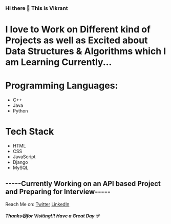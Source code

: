 ### Hi there 👋 This is Vikrant

<html>
<head>

<!-- <img src="https://sde.pst.ifi.lmu.de/trac/sde/raw-attachment/wiki/Screenshots/sde%20small.png" alt="bck" widht="1949" height="484"> -->
  
<h1> I love to Work on Different kind of Projects as well as Excited about Data Structures & Algorithms which I am Learning Currently...</h1>
  <h1>Programming Languages:</h1>
  <ul>
    <li>C++</li>
    <li>Java</li>
    <li>Python</li>
  </ul>
  <h1>Tech Stack</h1>
  <ul>
  <li>HTML</li>
  <li>CSS</li>
  <li>JavaScript</li>
  <li>Django</li>
  <li>MySQL</li>
  </ul>
  <h2>-----Currently Working on an API based Project and Preparing for Interview-----</h2>
  <h>Reach Me on: </h>
  <a href="https://twitter.com/vicks54325">Twitter</a>
    <a href="https://www.linkedin.com/in/dv22/">LinkedIn</a>
  <h5>Thanks😄for Visiting!!! Have a Great Day ☀️</h5
</html>
<head>

 
<!--
**scavy29/scavy29** is a ✨ _special_ ✨ repository because its `README.md` (this file) appears on your GitHub profile.

Here are some ideas to get you started:

- 🔭 I’m currently working on ...
- 🌱 I’m currently learning ...
- 👯 I’m looking to collaborate on ...
- 🤔 I’m looking for help with ...
- 💬 Ask me about ...
- 📫 How to reach me: ...
- 😄 Pronouns: ...
- ⚡ Fun fact: ...
-->
